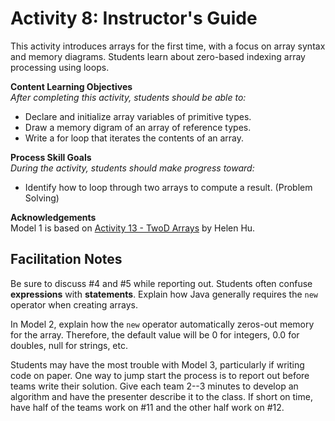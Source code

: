 # Activity 8: Instructor's Guide

This activity introduces arrays for the first time, with a focus on array syntax and memory diagrams.
Students learn about zero-based indexing array processing using loops.

**Content Learning Objectives**  
*After completing this activity, students should be able to:*

* Declare and initialize array variables of primitive types.
* Draw a memory digram of an array of reference types.
* Write a for loop that iterates the contents of an array.

**Process Skill Goals**  
*During the activity, students should make progress toward:*

* Identify how to loop through two arrays to compute a result. (Problem Solving)

**Acknowledgements**  
Model 1 is based on [Activity 13 - TwoD Arrays](https://docs.google.com/document/d/1tXPvWq7Zxd0HS4l7tOkB20SjApn8Zj4vwuMtPPrSI0I/pub) by Helen Hu.

## Facilitation Notes

Be sure to discuss #4 and #5 while reporting out. Students often confuse **expressions** with **statements**. Explain how Java generally requires the `new` operator when creating arrays.

In Model 2, explain how the `new` operator automatically zeros-out memory for the array. Therefore, the default value will be 0 for integers, 0.0 for doubles, null for strings, etc.

Students may have the most trouble with Model 3, particularly if writing code on paper. One way to jump start the process is to report out before teams write their solution. Give each team 2--3 minutes to develop an algorithm and have the presenter describe it to the class. If short on time, have half of the teams work on #11 and the other half work on #12.
